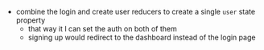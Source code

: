 * combine the login and create user reducers to create a single `user` state property
	* that way it I can set the auth on both of them
	* signing up would redirect to the dashboard instead of the login page
